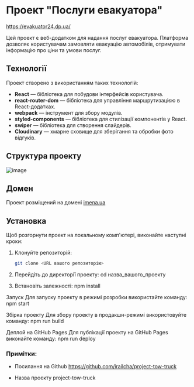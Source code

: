 # Проект "Послуги евакуатора"
https://evakuator24.dp.ua/

Цей проект є веб-додатком для надання послуг евакуатора. Платформа дозволяє користувачам замовляти евакуацію автомобілів, отримувати інформацію про ціни та умови послуг.

## Технології

Проект створено з використанням таких технологій:

- **React** — бібліотека для побудови інтерфейсів користувача.
- **react-router-dom** — бібліотека для управління маршрутизацією в React-додатках.
- **webpack** — інструмент для збору модулів.
- **styled-components** — бібліотека для стилізації компонентів у React.
- **swiper** — бібліотека для створення слайдерів.
- **Cloudinary** — хмарне сховище для зберігання та обробки фото відгуків.

## Структура проекту
![image](https://github.com/user-attachments/assets/1f3d2582-265e-440a-ab1c-072997e49c84)


## Домен

Проект розміщений на домені [imena.ua](https://imena.ua)
## Установка

Щоб розгорнути проект на локальному комп'ютері, виконайте наступні кроки:

1. Клонуйте репозиторій:
   ```bash
   git clone <URL вашого репозиторію>

2. Перейдіть до директорії проекту:
cd назва_вашого_проекту

3. Встановіть залежності:
npm install

Запуск
Для запуску проекту в режимі розробки використайте команду:
npm start

Збірка проекту
Для збору проекту в продакшн-режимі використовуйте команду:
npm run build

Деплой на GitHub Pages
Для публікації проекту на GitHub Pages виконайте команду:
npm run deploy


### Примітки:

- Посилання на Github https://github.com/irailcha/project-tow-truck

- Назва проєкту project-tow-truck

